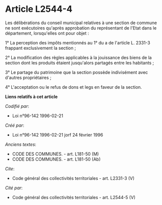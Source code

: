 # Article L2544-4

Les délibérations du conseil municipal relatives à une section de commune ne sont exécutoires qu'après approbation du
représentant de l'Etat dans le département, lorsqu'elles ont pour objet : 

1° La perception des impôts mentionnés au 1° du a de l'article L. 2331-3 frappant exclusivement la section ; 

2° La modification des règles applicables à la jouissance des biens de la section dont les produits étaient jusqu'alors
partagés entre les habitants ; 

3° Le partage du patrimoine que la section possède indivisément avec d'autres propriétaires ; 

4° L'acceptation ou le refus de dons et legs en faveur de la section.

**Liens relatifs à cet article**

_Codifié par_:

  - Loi n°96-142 1996-02-21

_Créé par_:

  - Loi n°96-142 1996-02-21 jorf 24 février 1996

_Anciens textes_:

  - CODE DES COMMUNES. - art. L181-50 (M)
  - CODE DES COMMUNES. - art. L181-50 (Ab)

_Cite_:

  - Code général des collectivités territoriales - art. L2331-3 (V)

_Cité par_:

  - Code général des collectivités territoriales - art. L2544-5 (V)

